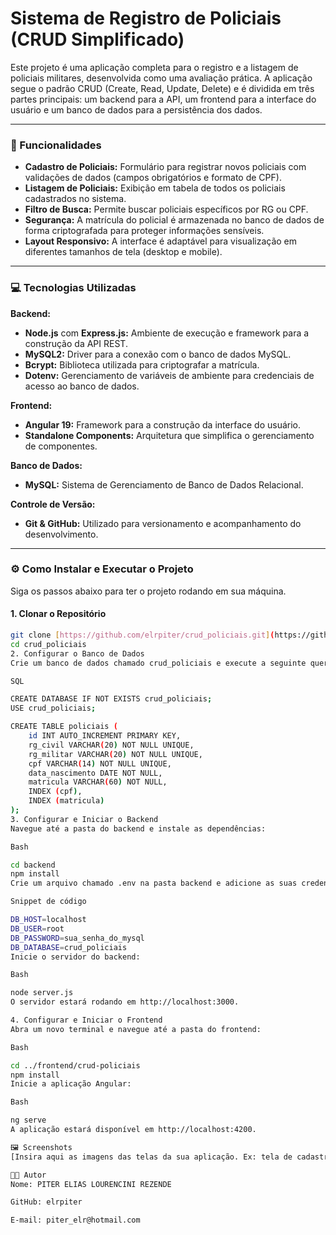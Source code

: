 # Sistema de Registro de Policiais (CRUD Simplificado)

Este projeto é uma aplicação completa para o registro e a listagem de policiais militares, desenvolvida como uma avaliação prática. A aplicação segue o padrão CRUD (Create, Read, Update, Delete) e é dividida em três partes principais: um backend para a API, um frontend para a interface do usuário e um banco de dados para a persistência dos dados.

---

### 🚀 Funcionalidades

- **Cadastro de Policiais:** Formulário para registrar novos policiais com validações de dados (campos obrigatórios e formato de CPF).
- **Listagem de Policiais:** Exibição em tabela de todos os policiais cadastrados no sistema.
- **Filtro de Busca:** Permite buscar policiais específicos por RG ou CPF.
- **Segurança:** A matrícula do policial é armazenada no banco de dados de forma criptografada para proteger informações sensíveis.
- **Layout Responsivo:** A interface é adaptável para visualização em diferentes tamanhos de tela (desktop e mobile).

---

### 💻 Tecnologias Utilizadas

**Backend:**
- **Node.js** com **Express.js:** Ambiente de execução e framework para a construção da API REST.
- **MySQL2:** Driver para a conexão com o banco de dados MySQL.
- **Bcrypt:** Biblioteca utilizada para criptografar a matrícula.
- **Dotenv:** Gerenciamento de variáveis de ambiente para credenciais de acesso ao banco de dados.

**Frontend:**
- **Angular 19:** Framework para a construção da interface do usuário.
- **Standalone Components:** Arquitetura que simplifica o gerenciamento de componentes.

**Banco de Dados:**
- **MySQL:** Sistema de Gerenciamento de Banco de Dados Relacional.

**Controle de Versão:**
- **Git & GitHub:** Utilizado para versionamento e acompanhamento do desenvolvimento.

---

### ⚙️ Como Instalar e Executar o Projeto

Siga os passos abaixo para ter o projeto rodando em sua máquina.

#### 1. Clonar o Repositório

```bash
git clone [https://github.com/elrpiter/crud_policiais.git](https://github.com/elrpiter/crud_policiais.git)
cd crud_policiais
2. Configurar o Banco de Dados
Crie um banco de dados chamado crud_policiais e execute a seguinte query para criar a tabela policiais:

SQL

CREATE DATABASE IF NOT EXISTS crud_policiais;
USE crud_policiais;

CREATE TABLE policiais (
    id INT AUTO_INCREMENT PRIMARY KEY,
    rg_civil VARCHAR(20) NOT NULL UNIQUE,
    rg_militar VARCHAR(20) NOT NULL UNIQUE,
    cpf VARCHAR(14) NOT NULL UNIQUE,
    data_nascimento DATE NOT NULL,
    matricula VARCHAR(60) NOT NULL,
    INDEX (cpf),
    INDEX (matricula)
);
3. Configurar e Iniciar o Backend
Navegue até a pasta do backend e instale as dependências:

Bash

cd backend
npm install
Crie um arquivo chamado .env na pasta backend e adicione as suas credenciais do MySQL:

Snippet de código

DB_HOST=localhost
DB_USER=root
DB_PASSWORD=sua_senha_do_mysql
DB_DATABASE=crud_policiais
Inicie o servidor do backend:

Bash

node server.js
O servidor estará rodando em http://localhost:3000.

4. Configurar e Iniciar o Frontend
Abra um novo terminal e navegue até a pasta do frontend:

Bash

cd ../frontend/crud-policiais
npm install
Inicie a aplicação Angular:

Bash

ng serve
A aplicação estará disponível em http://localhost:4200.

🖼️ Screenshots
[Insira aqui as imagens das telas da sua aplicação. Ex: tela de cadastro e tela de listagem.]

👨‍💻 Autor
Nome: PITER ELIAS LOURENCINI REZENDE

GitHub: elrpiter

E-mail: piter_elr@hotmail.com
